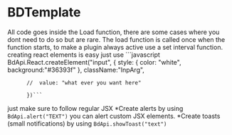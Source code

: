 # BDTemplate
All code goes inside the Load function, there are some cases where you dont need to do so but are rare. 
The load function is called once when the function starts, to make a plugin always active use a set interval function.
creating react elements is easy just use ```javascript
BdApi.React.createElement("input", {
     style: {
           color: "white",   
           background:"#36393f"
            },
            className:"InpArg",
            
          //  value: "what ever you want here"

          })```
          
just make sure to follow regular JSX 
*Create alerts by using   ` BdApi.alert("TEXT")` you can alert custom JSX elements.
*Create toasts (small notifications) by using  `BdApi.showToast("text")`
